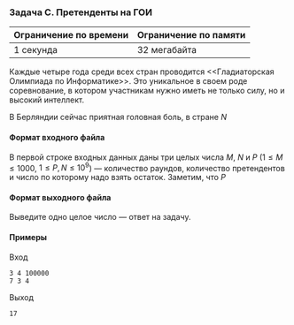 

### Задача C. Претенденты на ГОИ

| Ограничение по времени      | Ограничение по памяти         |
|:----------------------------|:------------------------------|
|1 секунда|32 мегабайта|

Каждые четыре года среди всех стран проводится <<Гладиаторская Олимпиада по Информатике>>. Это уникальное в своем роде соревнование, в котором участникам нужно иметь не только силу, но и высокий интеллект.

В Берляндии сейчас приятная головная боль, в стране $N$

#### Формат входного файла

В первой строке входных данных даны три целых числа $M$, $N$ и $P$ ($1 \le M \le 1000$, $1 \le P, N \le 10^9$) — количество раундов, количество претендентов и число по которому надо взять остаток. Заметим, что $P$


#### Формат выходного файла

Выведите одно целое число — ответ на задачу.

#### Примеры

Вход
```
3 4 100000
7 3 4
```

Выход
```
17
```
